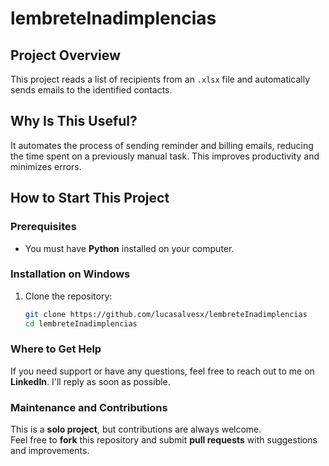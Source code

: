 # lembreteInadimplencias

## Project Overview
This project reads a list of recipients from an `.xlsx` file and automatically sends emails to the identified contacts.

## Why Is This Useful?
It automates the process of sending reminder and billing emails, reducing the time spent on a previously manual task. This improves productivity and minimizes errors.

## How to Start This Project

### Prerequisites
- You must have **Python** installed on your computer.

### Installation on Windows
1. Clone the repository:  
   ```bash
   git clone https://github.com/lucasalvesx/lembreteInadimplencias  
   cd lembreteInadimplencias
   ```
   
### Where to Get Help
If you need support or have any questions, feel free to reach out to me on **LinkedIn**. I'll reply as soon as possible.

### Maintenance and Contributions
This is a **solo project**, but contributions are always welcome.  
Feel free to **fork** this repository and submit **pull requests** with suggestions and improvements.
